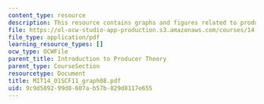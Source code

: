 ```yaml
---
content_type: resource
description: This resource contains graphs and figures related to producer theory.
file: https://ol-ocw-studio-app-production.s3.amazonaws.com/courses/14-01sc-principles-of-microeconomics-fall-2011/9c9d589299d8607ab57b829d8117e655_MIT14_01SCF11_graph08.pdf
file_type: application/pdf
learning_resource_types: []
ocw_type: OCWFile
parent_title: Introduction to Producer Theory
parent_type: CourseSection
resourcetype: Document
title: MIT14_01SCF11_graph08.pdf
uid: 9c9d5892-99d8-607a-b57b-829d8117e655
---
```

